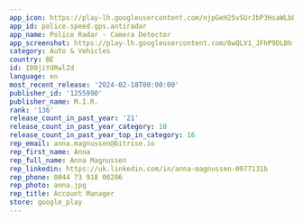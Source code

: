 ```yaml
---
app_icon: https://play-lh.googleusercontent.com/njpGeH25vSUrJbP3HsaWLbDMy47fYeO5B4QTaOBd3aoYDNOGqUL_Qo1j3bxVW9bmiIY
app_id: police.speed.gps.antiradar
app_name: Police Radar - Camera Detector
app_screenshot: https://play-lh.googleusercontent.com/6wQLV1_JFhP9DLBhfhIFN40Jnz9skvWJXSLoE3c0WJM0Ye27kevD6YCYSrJbfNkDVfw
category: Auto & Vehicles
country: BE
id: I00jiYdRwlZd
language: en
most_recent_release: '2024-02-18T00:00:00'
publisher_id: '1255990'
publisher_name: M.I.R.
rank: '136'
release_count_in_past_year: '21'
release_count_in_past_year_category: 10
release_count_in_past_year_top_in_category: 16
rep_email: anna.magnussen@bitrise.io
rep_first_name: Anna
rep_full_name: Anna Magnussen
rep_linkedin: https://uk.linkedin.com/in/anna-magnussen-0977131b
rep_phone: 0044 73 918 00286
rep_photo: anna.jpg
rep_title: Account Manager
store: google_play
---
```

